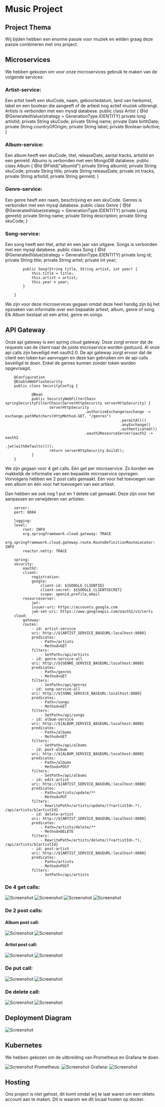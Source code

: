 # Music Project

## Project Thema
Wij bijden hebben een enorme passie voor muziek en wilden graag deze passie combineren met ons project. 

## Microservices
We hebben gekozen om voor onze microservices gebruik te maken van de volgende services:
### Artist-service:
Een artist heeft een skuCode, naam, geboortedatum, land van herkomst, 
label en een boolean die aangeeft of de artiest nog actief muziek uitbrengt. 
Artists is verbonden met een mysql databese. 
        public class Artist {
            @Id
            @GeneratedValue(strategy = GenerationType.IDENTITY)
            private long artistId;
            private String skuCode;
            private String name;
            private Date birthDate;
            private String countryOfOrigin;
            private String label;
            private Boolean isActive;
        }
### Album-service:
Een album heeft een skuCode, titel, releaseDate, aantal tracks, artistId en een genreId.
Albums is verbonden met een MongoDB databese. 
        public class Album {
            @Id
            @Field("albumId")
            private String albumId;
            private String skuCode;
            private String title;
            private String releaseDate;
            private int tracks;
            private String artistId;
            private String genreId;
        }
### Genre-service:
Een genre heeft een naam, beschrijving en een skuCode.
Genres is verbonden met een mysql databese. 
        public class Genre {
            @Id 
            @GeneratedValue(strategy = GenerationType.IDENTITY)
            private Long genreId;
            private String name;
            private String description;
            private String skuCode;
        }
### Song-service:
Een song heeft een titel, artist en een jaar van uitgave.
Songs is verbonden met een mysql databese. 
        public class Song {
            @Id
            @GeneratedValue(strategy = GenerationType.IDENTITY)
            private long id;
            private String title;
            private String artist;
            private int year;

            public Song(String title, String artist, int year) {
                this.title = title;
                this.artist = artist;
                this.year = year;
            }
            
        }

We zijn voor deze microservices gegaan omdat deze heel handig zijn bij het opzoeken van informatie over een bepaalde artiest, album, genre of song.
Elk Album bestaat uit een artist, genre en songs.

## API Gateway
Onze api gateway is een spring cloud gateway. Deze zorgt ervoor dat de requests van de client naar de juiste microservice worden gestuurd.
Al onze api calls zijn beveiligd met oauth2.0. De api gateway zorgt ervoor dat de client een token kan aanvragen en deze kan gebruiken om de api calls beveiligd te doen.
Enkel de genres kunnen zonder token worden opgevraagd.

        @Configuration
        @EnableWebFluxSecurity
        public class SecurityConfig {

                @Bean
                public SecurityWebFilterChain springSecurityFilterChain(ServerHttpSecurity serverHttpSecurity) {
                        serverHttpSecurity
                                        .authorizeExchange(exchange -> exchange.pathMatchers(HttpMethod.GET, "/genres")
                                                        .permitAll()
                                                        .anyExchange()
                                                        .authenticated())
                                        .oauth2ResourceServer(oauth2 -> oauth2
                                                        .jwt(withDefaults()));
                        return serverHttpSecurity.build();
                }
        }

We zijn gegaan voor 4 get calls. Eén get per microservice. Zo konden we makkelijk de informatie van een bepaalde microservice opvragen. Vorvolgens hebben we 2 post calls gemaakt. Eén voor het toevoegen van een album en één voor het toevoegen van een artiest.

Dan hebben we ook nog 1 put en 1 delete call gemaakt. Deze zijn voor het aanpassen en verwijderen van artisten.

        server:
        port: 8084

        logging:
        level:
            root: INFO
            org.springframework.cloud.gateway: TRACE
            org.springframework.cloud.gateway.route.RouteDefinitionRouteLocator: INFO
            reactor.netty: TRACE

        spring:
        security:
            oauth2:
            client:
                registration:
                google:
                    client-id: ${GOOGLE_CLIENTID}
                    client-secret: ${GOOGLE_CLIENTSECRET}
                    scope: openid,profile,email
            resourceserver:
                jwt:
                issuer-uri: https://accounts.google.com
                jwk-set-uri: https://www.googleapis.com/oauth2/v3/certs
        cloud:
            gateway:
            routes:
                - id: artist-service
                uri: http://${ARTIST_SERVICE_BASEURL:localhost:8080}
                predicates:
                    - Path=/artists
                    - Method=GET
                filters:
                    - SetPath=/api/artists
                - id: genre-service-all
                uri: http://${GENRE_SERVICE_BASEURL:localhost:8080}
                predicates:
                    - Path=/genres
                    - Method=GET
                filters:
                    - SetPath=/api/genres
                - id: song-service-all
                uri: http://${SONG_SERVICE_BASEURL:localhost:8080}
                predicates:
                    - Path=/songs
                    - Method=GET
                filters:
                    - SetPath=/api/songs
                - id: album-service
                uri: http://${ALBUM_SERVICE_BASEURL:localhost:8080}
                predicates:
                    - Path=/albums
                    - Method=GET
                filters:
                    - SetPath=/api/albums
                - id: post-album
                uri: http://${ALBUM_SERVICE_BASEURL:localhost:8080}
                predicates:
                    - Path=/albums
                    - Method=POST
                filters:
                    - SetPath=/api/albums
                - id: edit-artist
                uri: http://${ARTIST_SERVICE_BASEURL:localhost:8080}
                predicates:
                    - Path=/artists/update/**
                    - Method=PUT
                filters:
                    - RewritePath=/artists/update/(?<artistId>.*), /api/artists/${artistId}
                - id: delete-artist
                uri: http://${ARTIST_SERVICE_BASEURL:localhost:8080}
                predicates:
                    - Path=/artists/delete/**
                    - Method=DELETE
                filters:
                    - RewritePath=/artists/delete/(?<artistId>.*), /api/artists/${artistId}
                - id: post-artist
                uri: http://${ARTIST_SERVICE_BASEURL:localhost:8080}
                predicates:
                    - Path=/artists
                    - Method=POST
                filters:
                    - SetPath=/api/artists

### De 4 get calls:
<img src="./Images/AlbumGet.png" alt="Screenshot">
<img src="./Images/ArtistGet.png" alt="Screenshot">
<img src="./Images/SongGet.png" alt="Screenshot">
<img src="./Images/GenreGet.png" alt="Screenshot">

### De 2 post calls:

#### Album post call:
<img src="./Images/AlbumPost.png" alt="Screenshot">
<img src="./Images/AlbumAfterPost.png" alt="Screenshot">

#### Artist post call:
<img src="./Images/ArtistPost.png" alt="Screenshot">
<img src="./Images/artistAfterPost.png" alt="Screenshot">

### De put call:
<img src="./Images/ArtistPut.png" alt="Screenshot">
<img src="./Images/ArtistAfterPut.png" alt="Screenshot">

### De delete call:
<img src="./Images/ArtistDelete.png" alt="Screenshot">
<img src="./Images/ArtistAfterDelete.png" alt="Screenshot">

## Deployment Diagram
<img src="./Images/schema.png" alt="Screenshot">

## Kubernetes
We hebben gekozen om de uitbreiding van Prometheus en Grafana te doen. 

<img src="./Images/Screenshot%202024-01-03%20at%2020.11.46.png" alt="Screenshot">
Prometheus:
<img src="./Images/Screenshot%202024-01-03%20at%2020.14.56.png" alt="Screenshot">
Grafana:
<img src="./Images/Screenshot%202024-01-03%20at%2020.16.36.png" alt="Screenshot">


## Hosting
Ons project is niet gehost, dit komt omdat wij te laat waren om een okteto account aan te maken. Dit is waarom we dit locaal hosten op docker.

